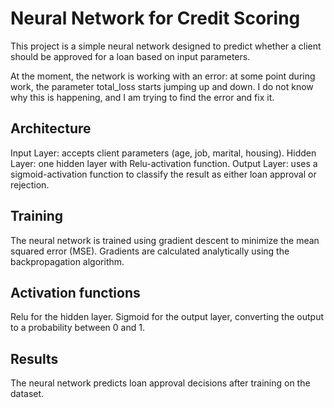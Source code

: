# Neural Network for Credit Scoring

This project is a simple neural network designed to predict whether a client should be approved for a loan based on input parameters.

At the moment, the network is working with an error: at some point during work, the parameter total_loss starts jumping up and down. I do not know why this is happening, and I am trying to find the error and fix it.

## Architecture
Input Layer: accepts client parameters (age, job, marital, housing).
Hidden Layer: one hidden layer with Relu-activation function.
Output Layer: uses a sigmoid-activation function to classify the result as either loan approval or rejection.

## Training
The neural network is trained using gradient descent to minimize the mean squared error (MSE).
Gradients are calculated analytically using the backpropagation algorithm.

## Activation functions
Relu for the hidden layer.
Sigmoid for the output layer, converting the output to a probability between 0 and 1.

## Results
The neural network predicts loan approval decisions after training on the dataset.
